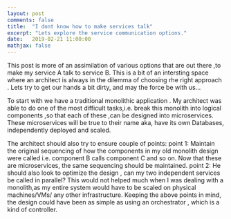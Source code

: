 ```yaml
---
layout: post
comments: false
title:  "I dont know how to make services talk"
excerpt: "Lets explore the service communication options."
date:   2019-02-21 11:00:00
mathjax: false
---
```


This post is more of an assimilation of various options that are out there ,to make my service A talk to service B. This is a bit of an intersting space where an architect is always in the dilemma of choosing rhe right approach . 
Lets try to get our hands a bit dirty, and may the force be with us...

To start with we have a traditional monolithic application . My architect was able to do one of the most difficult tasks,i.e. break this monolith into logical components ,so that each of these ,can be designed into microservices. These microservices will be true to their name aka, have its own Databases, independently deployed and scaled.

The architect should also try to ensure couple of points:
point 1: Maintain the original sequencing of how the components in my old monolith design were called i.e. component B calls component C and so on. Now that these are microservices, the same sequencing should be maintained.
point 2: He should also look to optimize the design , can my two independent services be called in parallel? This would not helped much when I was dealing with a monolith,as my entire system would have to be scaled on physical machines/VMs/ any other infrastructure.
Keeping the above points in mind, the design could have been as simple as using an orchestrator , which is a kind of controller. 
